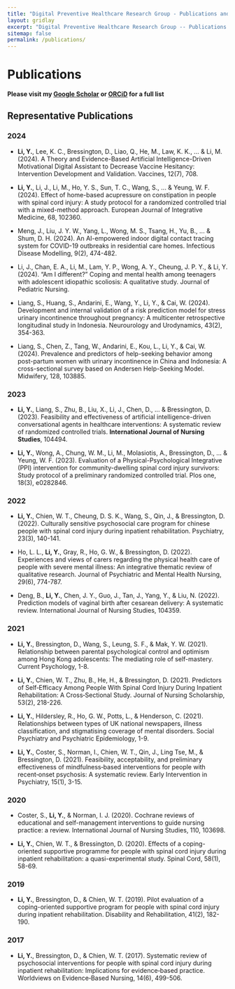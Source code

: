 ```yaml
---
title: "Digital Preventive Healthcare Research Group - Publications and Projects"
layout: gridlay
excerpt: "Digital Preventive Healthcare Research Group -- Publications and Projects."
sitemap: false
permalink: /publications/
---
```


# Publications
**Please visit my [Google Scholar](https://scholar.google.com.hk/citations?user=U5JYohMAAAAJ) or [ORCiD](https://orcid.org/0000-0002-5311-9190) for a full list**

## Representative Publications 

### 2024 

<p align = "justify">

- **Li, Y.**, Lee, K. C., Bressington, D., Liao, Q., He, M., Law, K. K., ... & Li, M. (2024). A Theory and Evidence-Based Artificial Intelligence-Driven Motivational Digital Assistant to Decrease Vaccine Hesitancy: Intervention Development and Validation. Vaccines, 12(7), 708.

</p>

<p align = "justify">

- **Li, Y.**, Li, J., Li, M., Ho, Y. S., Sun, T. C., Wang, S., ... & Yeung, W. F. (2024). Effect of home-based acupressure on constipation in people with spinal cord injury: A study protocol for a randomized controlled trial with a mixed-method approach. European Journal of Integrative Medicine, 68, 102360.

</p>

<p align = "justify">

- Meng, J., Liu, J. Y. W., Yang, L., Wong, M. S., Tsang, H., Yu, B., ... & Shum, D. H. (2024). An AI-empowered indoor digital contact tracing system for COVID-19 outbreaks in residential care homes. Infectious Disease Modelling, 9(2), 474-482.

</p>

<p align = "justify">

- Li, J., Chan, E. A., Li, M., Lam, Y. P., Wong, A. Y., Cheung, J. P. Y., & Li, Y. (2024). “Am I different?” Coping and mental health among teenagers with adolescent idiopathic scoliosis: A qualitative study. Journal of Pediatric Nursing.

</p>

<p align = "justify">

- Liang, S., Huang, S., Andarini, E., Wang, Y., Li, Y., & Cai, W. (2024). Development and internal validation of a risk prediction model for stress urinary incontinence throughout pregnancy: A multicenter retrospective longitudinal study in Indonesia. Neurourology and Urodynamics, 43(2), 354-363.

</p>

<p align = "justify">

- Liang, S., Chen, Z., Tang, W., Andarini, E., Kou, L., Li, Y., & Cai, W. (2024). Prevalence and predictors of help-seeking behavior among post-partum women with urinary incontinence in China and Indonesia: A cross-sectional survey based on Andersen Help-Seeking Model. Midwifery, 128, 103885.

</p>

### 2023 

<p align = "justify">

- **Li, Y.**, Liang, S., Zhu, B., Liu, X., Li, J., Chen, D., ... & Bressington, D. (2023). Feasibility and effectiveness of artificial intelligence-driven conversational agents in healthcare interventions: A systematic review of randomized controlled trials. **International Journal of Nursing Studies**, 104494.

</p>

<p align = "justify">

- **Li, Y.**, Wong, A., Chung, W. M., Li, M., Molasiotis, A., Bressington, D., ... & Yeung, W. F. (2023). Evaluation of a Physical-Psychological Integrative (PPI) intervention for community-dwelling spinal cord injury survivors: Study protocol of a preliminary randomized controlled trial. Plos one, 18(3), e0282846.

</p>

### 2022

<p align = "justify">

- **Li, Y.**, Chien, W. T., Cheung, D. S. K., Wang, S., Qin, J., & Bressington, D. (2022). Culturally sensitive psychosocial care program for chinese people with spinal cord injury during inpatient rehabilitation. Psychiatry, 23(3), 140-141.

</p>

<p align = "justify">

- Ho, L. L., **Li, Y.**, Gray, R., Ho, G. W., & Bressington, D. (2022). Experiences and views of carers regarding the physical health care of people with severe mental illness: An integrative thematic review of qualitative research. Journal of Psychiatric and Mental Health Nursing, 29(6), 774-787.

</p>

<p align = "justify">

- Deng, B., **Li, Y.**, Chen, J. Y., Guo, J., Tan, J., Yang, Y., & Liu, N. (2022). Prediction models of vaginal birth after cesarean delivery: A systematic review. International Journal of Nursing Studies, 104359.

</p>

### 2021

<p align = "justify">

- **Li, Y.**, Bressington, D., Wang, S., Leung, S. F., & Mak, Y. W. (2021). Relationship between parental psychological control and optimism among Hong Kong adolescents: The mediating role of self-mastery. Current Psychology, 1-8.

</p>

<p align = "justify">

- **Li, Y.**, Chien, W. T., Zhu, B., He, H., & Bressington, D. (2021). Predictors of Self‐Efficacy Among People With Spinal Cord Injury During Inpatient Rehabilitation: A Cross‐Sectional Study. Journal of Nursing Scholarship, 53(2), 218-226.

</p>

<p align = "justify">

- **Li, Y.**, Hildersley, R., Ho, G. W., Potts, L., & Henderson, C. (2021). Relationships between types of UK national newspapers, illness classification, and stigmatising coverage of mental disorders. Social Psychiatry and Psychiatric Epidemiology, 1-9.

</p>

<p align = "justify">

- **Li, Y.**, Coster, S., Norman, I., Chien, W. T., Qin, J., Ling Tse, M., & Bressington, D. (2021). Feasibility, acceptability, and preliminary effectiveness of mindfulness‐based interventions for people with recent‐onset psychosis: A systematic review. Early Intervention in Psychiatry, 15(1), 3-15.

</p>

### 2020

<p align = "justify">

- Coster, S., **Li, Y.**, & Norman, I. J. (2020). Cochrane reviews of educational and self-management interventions to guide nursing practice: a review. International Journal of Nursing Studies, 110, 103698.

</p>

<p align = "justify">

- **Li, Y.**, Chien, W. T., & Bressington, D. (2020). Effects of a coping-oriented supportive programme for people with spinal cord injury during inpatient rehabilitation: a quasi-experimental study. Spinal Cord, 58(1), 58-69.

</p>

### 2019

<p align = "justify">

- **Li, Y.**, Bressington, D., & Chien, W. T. (2019). Pilot evaluation of a coping-oriented supportive program for people with spinal cord injury during inpatient rehabilitation. Disability and Rehabilitation, 41(2), 182-190.

</p>

### 2017

<p align = "justify">

- **Li, Y.**, Bressington, D., & Chien, W. T. (2017). Systematic review of psychosocial interventions for people with spinal cord injury during inpatient rehabilitation: Implications for evidence‐based practice. Worldviews on Evidence‐Based Nursing, 14(6), 499-506.

</p>